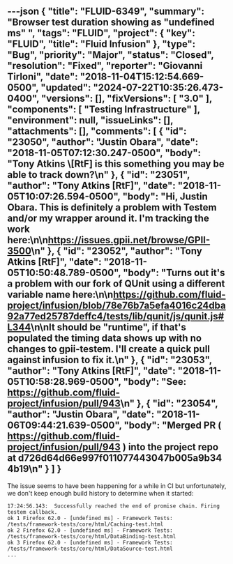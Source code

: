 ---json
{
  "title": "FLUID-6349",
  "summary": "Browser test duration showing as \"undefined ms\" ",
  "tags": "FLUID",
  "project": {
    "key": "FLUID",
    "title": "Fluid Infusion"
  },
  "type": "Bug",
  "priority": "Major",
  "status": "Closed",
  "resolution": "Fixed",
  "reporter": "Giovanni Tirloni",
  "date": "2018-11-04T15:12:54.669-0500",
  "updated": "2024-07-22T10:35:26.473-0400",
  "versions": [],
  "fixVersions": [
    "3.0"
  ],
  "components": [
    "Testing Infrastructure"
  ],
  "environment": null,
  "issueLinks": [],
  "attachments": [],
  "comments": [
    {
      "id": "23050",
      "author": "Justin Obara",
      "date": "2018-11-05T07:12:30.247-0500",
      "body": "Tony Atkins \\[RtF] is this something you may be able to track down?\n"
    },
    {
      "id": "23051",
      "author": "Tony Atkins [RtF]",
      "date": "2018-11-05T10:07:26.594-0500",
      "body": "Hi, Justin Obara.  This is definitely a problem with Testem and/or my wrapper around it.  I'm tracking the work here:\n\n<https://issues.gpii.net/browse/GPII-3500>\n"
    },
    {
      "id": "23052",
      "author": "Tony Atkins [RtF]",
      "date": "2018-11-05T10:50:48.789-0500",
      "body": "Turns out it's a problem with our fork of QUnit using a different variable name here:\n\n<https://github.com/fluid-project/infusion/blob/78e76b7a5efa4016c24dba92a77ed25787deffc4/tests/lib/qunit/js/qunit.js#L344>\n\nIt should be \"runtime\", if that's populated the timing data shows up with no changes to gpii-testem.  I'll create a quick pull against infusion to fix it.\n"
    },
    {
      "id": "23053",
      "author": "Tony Atkins [RtF]",
      "date": "2018-11-05T10:58:28.969-0500",
      "body": "See: <https://github.com/fluid-project/infusion/pull/943>\n"
    },
    {
      "id": "23054",
      "author": "Justin Obara",
      "date": "2018-11-06T09:44:21.639-0500",
      "body": "Merged PR ( <https://github.com/fluid-project/infusion/pull/943> ) into the project repo at d726d64d66e997f011077443047b005a9b344b19\n"
    }
  ]
}
---
The issue seems to have been happening for a while in CI but unfortunately, we don't keep enough build history to determine when it started:

```
17:24:56.143:  Successfully reached the end of promise chain. Firing testem callback.
ok 1 Firefox 62.0 - [undefined ms] - Framework Tests: /tests/framework-tests/core/html/Caching-test.html
ok 2 Firefox 62.0 - [undefined ms] - Framework Tests: /tests/framework-tests/core/html/DataBinding-test.html
ok 3 Firefox 62.0 - [undefined ms] - Framework Tests: /tests/framework-tests/core/html/DataSource-test.html
...
```

        